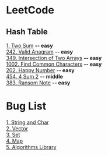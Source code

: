 # LeetCode

## Hash Table
[1. Two Sum](https://github.com/yuezhezhang/LeetCode/blob/main/problems/0001_two_sum.md) **-- easy**\
[242. Valid Anagram](https://github.com/yuezhezhang/LeetCode/blob/main/problems/0242_valid_anagram.md) **-- easy**\
[349. Intersection of Two Arrays](https://github.com/yuezhezhang/LeetCode/blob/main/problems/0349_intersection_of_two_arrays.md) **-- easy**\
[1002. Find Common Characters](https://github.com/yuezhezhang/LeetCode/blob/main/problems/1002_find_common_characters.md) **-- easy**\
[202. Happy Number](https://github.com/yuezhezhang/LeetCode/blob/main/problems/0202_happy_number.md) **-- easy**\
[454. 4 Sum 2](https://github.com/yuezhezhang/LeetCode/blob/main/problems/0454_4_sum_2.md) **-- middle**\
[383. Ransom Note](https://github.com/yuezhezhang/LeetCode/blob/main/problems/0383_ransom_note.md) **-- easy**

# Bug List
[1. String and Char](https://github.com/yuezhezhang/LeetCode/blob/main/bug_list/1_string_and_char.md)\
[2. Vector](https://github.com/yuezhezhang/LeetCode/blob/main/bug_list/2_vector.md)\
[3. Set](https://github.com/yuezhezhang/LeetCode/blob/main/bug_list/3_set.md)\
[4. Map](https://github.com/yuezhezhang/LeetCode/blob/main/bug_list/4_map.md)\
[5. Algorithms Library](https://github.com/yuezhezhang/LeetCode/blob/main/bug_list/5_algorithms_library.md)